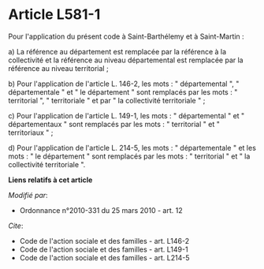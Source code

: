 # Article L581-1

Pour l'application du présent code à Saint-Barthélemy et à Saint-Martin : 

a) La référence au département est remplacée par la référence à la collectivité et la référence au niveau départemental est
remplacée par la référence au niveau territorial ; 

b) Pour l'application de l'article L. 146-2, les mots : " départemental ", " départementale " et " le département " sont
remplacés par les mots : " territorial ", " territoriale " et par " la collectivité territoriale " ; 

c) Pour l'application de l'article L. 149-1, les mots : " départemental " et " départementaux " sont remplacés par les mots :
" territorial " et " territoriaux " ; 

d) Pour l'application de l'article L. 214-5, les mots : " départementale " et les mots : " le département " sont remplacés
par les mots : " territorial " et " la collectivité territoriale ".

**Liens relatifs à cet article**

_Modifié par_:

  - Ordonnance n°2010-331 du 25 mars 2010 - art. 12

_Cite_:

  - Code de l'action sociale et des familles - art. L146-2
  - Code de l'action sociale et des familles - art. L149-1
  - Code de l'action sociale et des familles - art. L214-5
